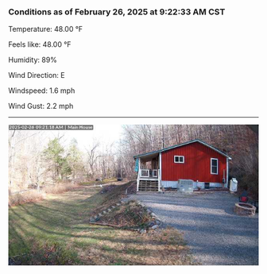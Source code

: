 ### Conditions as of February 26, 2025 at 9:22:33 AM CST 

Temperature: 48.00 &deg;F

Feels like: 48.00 &deg;F

Humidity: 89%

Wind Direction: E

Windspeed: 1.6 mph

Wind Gust: 2.2 mph

---

<img src="./images/latest.jpeg"/>


